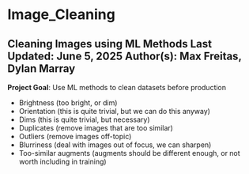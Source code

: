 # Image_Cleaning
Cleaning Images using ML Methods 
Last Updated: June 5, 2025
Author(s): Max Freitas, Dylan Marray
---
**Project Goal**: Use ML methods to clean datasets before production
  - Brightness (too bright, or dim)
  - Orientation (this is quite trivial, but we can do this anyway)
  - Dims (this is quite trivial, but necessary)
  - Duplicates (remove images that are too similar)
  - Outliers (remove images off-topic)
  - Blurriness (deal with images out of focus, we can sharpen)
  - Too-similar augments (augments should be different enough, or not worth including in training)
